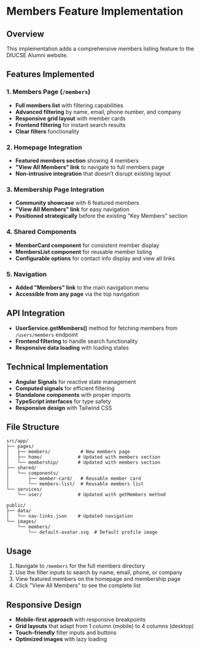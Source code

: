 # Members Feature Implementation

## Overview
This implementation adds a comprehensive members listing feature to the DIUCSE Alumni website.

## Features Implemented

### 1. Members Page (`/members`)
- **Full members list** with filtering capabilities
- **Advanced filtering** by name, email, phone number, and company
- **Responsive grid layout** with member cards
- **Frontend filtering** for instant search results
- **Clear filters** functionality

### 2. Homepage Integration
- **Featured members section** showing 4 members
- **"View All Members" link** to navigate to full members page
- **Non-intrusive integration** that doesn't disrupt existing layout

### 3. Membership Page Integration
- **Community showcase** with 6 featured members
- **"View All Members" link** for easy navigation
- **Positioned strategically** before the existing "Key Members" section

### 4. Shared Components
- **MemberCard component** for consistent member display
- **MembersList component** for reusable member listing
- **Configurable options** for contact info display and view all links

### 5. Navigation
- **Added "Members" link** to the main navigation menu
- **Accessible from any page** via the top navigation

## API Integration
- **UserService.getMembers()** method for fetching members from `/users/members` endpoint
- **Frontend filtering** to handle search functionality
- **Responsive data loading** with loading states

## Technical Implementation
- **Angular Signals** for reactive state management
- **Computed signals** for efficient filtering
- **Standalone components** with proper imports
- **TypeScript interfaces** for type safety
- **Responsive design** with Tailwind CSS

## File Structure
```
src/app/
├── pages/
│   ├── members/           # New members page
│   ├── home/             # Updated with members section
│   └── membership/       # Updated with members section
├── shared/
│   └── components/
│       ├── member-card/   # Reusable member card
│       └── members-list/  # Reusable members list
└── services/
    └── user/             # Updated with getMembers method

public/
├── data/
│   └── nav-links.json    # Updated navigation
└── images/
    └── members/
        └── default-avatar.svg  # Default profile image
```

## Usage
1. Navigate to `/members` for the full members directory
2. Use the filter inputs to search by name, email, phone, or company
3. View featured members on the homepage and membership page
4. Click "View All Members" to see the complete list

## Responsive Design
- **Mobile-first approach** with responsive breakpoints
- **Grid layouts** that adapt from 1 column (mobile) to 4 columns (desktop)
- **Touch-friendly** filter inputs and buttons
- **Optimized images** with lazy loading
